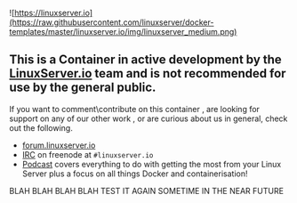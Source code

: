 ![https://linuxserver.io](https://raw.githubusercontent.com/linuxserver/docker-templates/master/linuxserver.io/img/linuxserver_medium.png)

## This is a Container in active development by the [LinuxServer.io](https://linuxserver.io) team and is not recommended for use by the general public.

If you want to comment\contribute on this container , are looking for support on any of our other work , or are curious about us in general, check out the following.

* [forum.linuxserver.io](https://forum.linuxserver.io)
* [IRC](https://www.linuxserver.io/irc/) on freenode at `#linuxserver.io`
* [Podcast](https://www.linuxserver.io/podcast/) covers everything to do with getting the most from your Linux Server plus a focus on all things Docker and containerisation!


BLAH BLAH BLAH BLAH TEST IT AGAIN SOMETIME IN THE NEAR FUTURE
